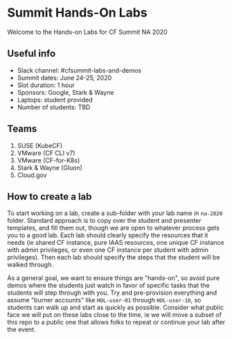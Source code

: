 Summit Hands-On Labs
====================

Welcome to the Hands-on Labs for CF Summit NA 2020

Useful info
-----------

- Slack channel: #cfsummit-labs-and-demos
- Summit dates: June 24-25, 2020
- Slot duration: 1 hour
- Sponsors: Google, Stark & Wayne
- Laptops: student provided
- Number of students: TBD

Teams
-----

1. SUSE (KubeCF)
2. VMware (CF CLI v7)
3. VMware (CF-for-K8s)
5. Stark & Wayne (Gluon)
6. Cloud.gov

How to create a lab
-------------------

To start working on a lab, create a sub-folder with your lab name in `na-2020` folder. Standard approach is to copy over the student and presenter templates, and fill them out, though we are open to whatever process gets you to a good lab.  Each lab should clearly specify the resources that it needs (ie shared CF instance, pure IAAS resources, one unique CF instance with admin privileges, or even one CF instance per student with admin privileges).  Then each lab should specify the steps that the student will be walked through.

As a general goal, we want to ensure things are "hands-on", so avoid pure demos where the students just watch in favor of specific tasks that the students will step through with you.  Try and pre-provision everything and assume "burner accounts" like `HOL-user-01` through `HOL-user-10`, so students can walk up and start as quickly as possible.  Consider what public face we will put on these labs close to the time, ie we will move a subset of this repo to a public one that allows folks to repeat or continue your lab after the event.  
